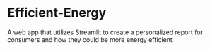 # Efficient-Energy
A web app that utilizes Streamlit to create a personalized report for consumers and how they could be more energy efficient
